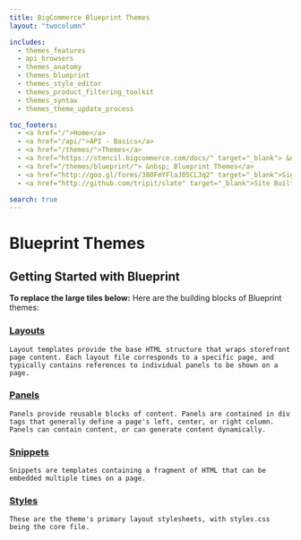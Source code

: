 ```yaml
---
title: BigCommerce Blueprint Themes
layout: "twocolumn"

includes:
  - themes_features
  - api_browsers
  - themes_anatomy
  - themes_blueprint
  - themes_style_editor
  - themes_product_filtering_toolkit
  - themes_syntax
  - themes_theme_update_process

toc_footers:
  - <a href="/">Home</a>
  - <a href="/api/">API - Basics</a>
  - <a href="/themes/">Themes</a>
  - <a href="https://stencil.bigcommerce.com/docs/" target="_blank"> &nbsp;  Stencil Themes</a>
  - <a href="/themes/blueprint/"> &nbsp; Blueprint Themes</a>
  - <a href="http://goo.gl/forms/380FmYFlaJ05CL3q2" target="_blank">Sign Up for the Developer Newsletter</a>
  - <a href="http://github.com/tripit/slate" target="_blank">Site Built with Slate</a>

search: true
---
```


# Blueprint Themes

## Getting Started with Blueprint

**To replace the large tiles below:** Here are the building blocks of Blueprint themes:  

### [Layouts](/themes/blueprint/layouts)  
  
	Layout templates provide the base HTML structure that wraps storefront page content. Each layout file corresponds to a specific page, and typically contains references to individual panels to be shown on a page.

### [Panels](/themes/blueprint/panels)  

	Panels provide reusable blocks of content. Panels are contained in div tags that generally define a page's left, center, or right column. Panels can contain content, or can generate content dynamically.

### [Snippets](/themes/blueprint/snippets)  
 
	Snippets are templates containing a fragment of HTML that can be embedded multiple times on a page.	

### [Styles](/themes/blueprint/#style-guidelines)  
 
	These are the theme's primary layout stylesheets, with styles.css being the core file.	

